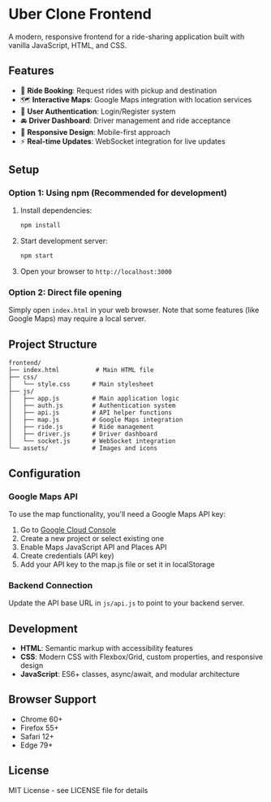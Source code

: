# Uber Clone Frontend

A modern, responsive frontend for a ride-sharing application built with vanilla JavaScript, HTML, and CSS.

## Features

- 🚗 **Ride Booking**: Request rides with pickup and destination
- 🗺️ **Interactive Maps**: Google Maps integration with location services
- 👤 **User Authentication**: Login/Register system
- 🚘 **Driver Dashboard**: Driver management and ride acceptance
- 📱 **Responsive Design**: Mobile-first approach
- ⚡ **Real-time Updates**: WebSocket integration for live updates

## Setup

### Option 1: Using npm (Recommended for development)

1. Install dependencies:
   ```bash
   npm install
   ```

2. Start development server:
   ```bash
   npm start
   ```

3. Open your browser to `http://localhost:3000`

### Option 2: Direct file opening

Simply open `index.html` in your web browser. Note that some features (like Google Maps) may require a local server.

## Project Structure

```
frontend/
├── index.html          # Main HTML file
├── css/
│   └── style.css      # Main stylesheet
├── js/
│   ├── app.js         # Main application logic
│   ├── auth.js        # Authentication system
│   ├── api.js         # API helper functions
│   ├── map.js         # Google Maps integration
│   ├── ride.js        # Ride management
│   ├── driver.js      # Driver dashboard
│   └── socket.js      # WebSocket integration
└── assets/            # Images and icons
```

## Configuration

### Google Maps API

To use the map functionality, you'll need a Google Maps API key:

1. Go to [Google Cloud Console](https://console.cloud.google.com/)
2. Create a new project or select existing one
3. Enable Maps JavaScript API and Places API
4. Create credentials (API key)
5. Add your API key to the map.js file or set it in localStorage

### Backend Connection

Update the API base URL in `js/api.js` to point to your backend server.

## Development

- **HTML**: Semantic markup with accessibility features
- **CSS**: Modern CSS with Flexbox/Grid, custom properties, and responsive design
- **JavaScript**: ES6+ classes, async/await, and modular architecture

## Browser Support

- Chrome 60+
- Firefox 55+
- Safari 12+
- Edge 79+

## License

MIT License - see LICENSE file for details
